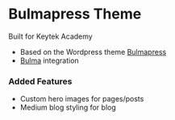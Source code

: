 # Bulmapress Theme

Built for Keytek Academy

- Based on the Wordpress theme [Bulmapress](https://github.com/teamscops/bulmapress)
- [Bulma](http://bulma.io) integration

### Added Features

- Custom hero images for pages/posts
- Medium blog styling for blog
